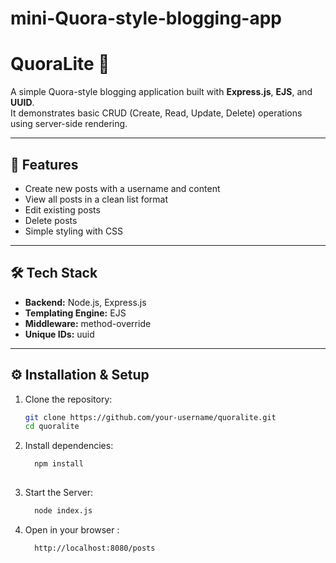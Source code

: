 # mini-Quora-style-blogging-app

# QuoraLite 📝  
A simple Quora-style blogging application built with **Express.js**, **EJS**, and **UUID**.  
It demonstrates basic CRUD (Create, Read, Update, Delete) operations using server-side rendering.

---

## 🚀 Features
- Create new posts with a username and content  
- View all posts in a clean list format  
- Edit existing posts  
- Delete posts  
- Simple styling with CSS  

---

## 🛠️ Tech Stack
- **Backend:** Node.js, Express.js  
- **Templating Engine:** EJS  
- **Middleware:** method-override  
- **Unique IDs:** uuid  

---

## ⚙️ Installation & Setup

1. Clone the repository:
   ```bash
   git clone https://github.com/your-username/quoralite.git
   cd quoralite

2. Install dependencies:
   ```bash
     npm install
  
4. Start the Server:
   ```bash
     node index.js

5. Open in your browser :
   ```bash
     http://localhost:8080/posts
